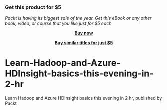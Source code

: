 
### Get this product for $5

<i>Packt is having its biggest sale of the year. Get this eBook or any other book, video, or course that you like just for $5 each</i>


<b><p align='center'>[Buy now](https://packt.link/9781803237411)</p></b>


<b><p align='center'>[Buy similar titles for just $5](https://subscription.packtpub.com/search)</p></b>


# Learn-Hadoop-and-Azure-HDInsight-basics-this-evening-in-2-hr
Learn Hadoop and Azure HDInsight basics this evening in 2 hr, published by Packt
